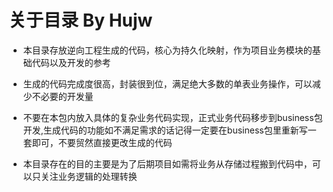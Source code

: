 关于目录 By Hujw
===============


- 本目录存放逆向工程生成的代码，核心为持久化映射，作为项目业务模块的基础代码以及开发的参考

- 生成的代码完成度很高，封装很到位，满足绝大多数的单表业务操作，可以减少不必要的开发量

- 不要在本包内放入具体的复杂业务代码实现，正式业务代码移步到business包开发,生成代码的功能如不满足需求的话记得一定要在business包里重新写一套即可，不要贸然直接更改生成的代码

- 本目录存在的目的主要是为了后期项目如需将业务从存储过程搬到代码中，可以只关注业务逻辑的处理转换
